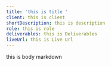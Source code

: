```yaml
---
title: 'this is title '
client: this is client
shortDescription: this is description
role: this is role
deliverables: this is Deliverables
liveUrl: this is Live Url
---
```


this is body markdown
